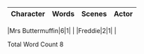 | Character | Words | Scenes | Actor |
| --------- | ----- | ------ | ----- |

|Mrs Buttermuffin|6|1| |
|Freddie|2|1| |

Total Word Count 8
